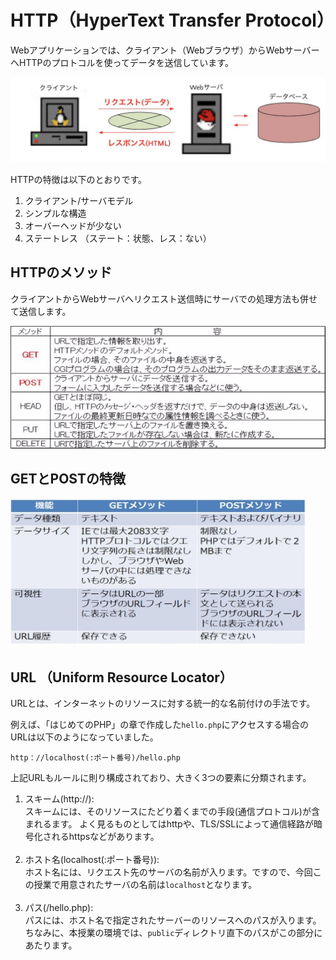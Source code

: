 # HTTP（HyperText Transfer Protocol）

Webアプリケーションでは、クライアント（Webブラウザ）からWebサーバーへHTTPのプロトコルを使ってデータを送信しています。

![](./images/04.Webアプリケーションとは.jpg)

HTTPの特徴は以下のとおりです。

1. クライアント/サーバモデル
2. シンプルな構造
3. オーバーヘッドが少ない
4. ステートレス （ステート：状態、レス：ない）

## HTTPのメソッド

クライアントからWebサーバへリクエスト送信時にサーバでの処理方法も併せて送信します。

![](./images/Aspose.Words.cf7819cc-80f9-4d0e-bf25-cc3f18f6faf3.005.jpeg)

## GETとPOSTの特徴

![](./images/Aspose.Words.cf7819cc-80f9-4d0e-bf25-cc3f18f6faf3.006.jpeg)

## URL （Uniform Resource Locator）

URLとは、インターネットのリソースに対する統一的な名前付けの手法です。

例えば、「はじめてのPHP」の章で作成した`hello.php`にアクセスする場合のURLは以下のようになっていました。

```text
http：//localhost(:ポート番号)/hello.php
```

上記URLもルールに則り構成されており、大きく3つの要素に分類されます。

1. スキーム(http://): <br>
   スキームには、そのリソースにたどり着くまでの手段(通信プロトコル)が含まれるます。
   よく見るものとしてはhttpや、TLS/SSLによって通信経路が暗号化されるhttpsなどがあります。<br><br>
2. ホスト名(localhost(:ポート番号)): <br>
   ホスト名には、リクエスト先のサーバの名前が入ります。ですので、今回この授業で用意されたサーバの名前は`localhost`となります。<br><br>
3. パス(/hello.php): <br>
   パスには、ホスト名で指定されたサーバーのリソースへのパスが入ります。
   ちなみに、本授業の環境では、`public`ディレクトリ直下のパスがこの部分にあたります。
